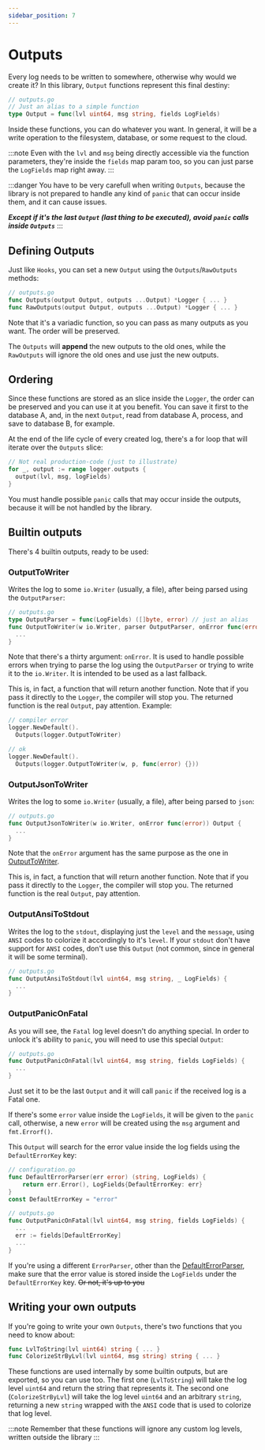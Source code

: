 ```yaml
---
sidebar_position: 7
---
```


# Outputs

Every log needs to be written to somewhere, otherwise why would we create it? In this library, `Output` functions represent this final destiny:

```go
// outputs.go
// Just an alias to a simple function
type Output = func(lvl uint64, msg string, fields LogFields)
```

Inside these functions, you can do whatever you want. In general, it will be a write operation to the filesystem, database, or some request to the cloud.

:::note
Even with the `lvl` and `msg` being directly accessible via the function parameters, they're inside the `fields` map param too, so you can just parse the `LogFields` map right away.
:::

:::danger
You have to be very carefull when writing `Outputs`, because the library is not prepared to handle any kind of `panic` that can occur inside them, and it can cause issues. 

_**Except if it's the last `Output` (last thing to be executed), avoid `panic` calls inside `Outputs`**_
:::

## Defining Outputs

Just like `Hooks`, you can set a new `Output` using the `Outputs`/`RawOutputs` methods:

```go
// outputs.go
func Outputs(output Output, outputs ...Output) *Logger { ... }
func RawOutputs(output Output, outputs ...Output) *Logger { ... }
```

Note that it's a variadic function, so you can pass as many outputs as you want. The order will be preserved.

The `Outputs` will **append** the new outputs to the old ones, while the `RawOutputs` will ignore the old ones and use just the new outputs.

## Ordering

Since these functions are stored as an slice inside the `Logger`, the order can be preserved and you can use it at you benefit. You can save it first to the database A, and, in the next `Output`, read from database A, process, and save to database B, for example.

At the end of the life cycle of every created log, there's a for loop that will iterate over the `Outputs` slice:

```go
// Not real production-code (just to illustrate)
for _, output := range logger.outputs {
  output(lvl, msg, logFields)
}
```

You must handle possible `panic` calls that may occur inside the outputs, because it will be not handled by the library.

## Builtin outputs

There's 4 builtin outputs, ready to be used:

### OutputToWriter

Writes the log to some `io.Writer` (usually, a file), after being parsed using the `OutputParser`:

```go
// outputs.go
type OutputParser = func(LogFields) ([]byte, error) // just an alias
func OutputToWriter(w io.Writer, parser OutputParser, onError func(error)) Output {
  ...
}
```

Note that there's a thirty argument: `onError`. It is used to handle possible errors when trying to parse the log using the `OutputParser` or trying to write it to the `io.Writer`. It is intended to be used as a last fallback.

This is, in fact, a function that will return another function. Note that if you pass it directly to the `Logger`, the compiler will stop you. The returned function is the real `Output`, pay attention. Example:

```go
// compiler error
logger.NewDefault().
  Outputs(logger.OutputToWriter)

// ok
logger.NewDefault().
  Outputs(logger.OutputToWriter(w, p, func(error) {}))
```

### OutputJsonToWriter

Writes the log to some `io.Writer` (usually, a file), after being parsed to `json`:

```go
// outputs.go
func OutputJsonToWriter(w io.Writer, onError func(error)) Output {
  ...
}
```

Note that the `onError` argument has the same purpose as the one in [OutputToWriter](#outputtowriter).

This is, in fact, a function that will return another function. Note that if you pass it directly to the `Logger`, the compiler will stop you. The returned function is the real `Output`, pay attention.

### OutputAnsiToStdout

Writes the log to the `stdout`, displaying just the `level` and the `message`, using `ANSI` codes to colorize it accordingly to it's `level`. If your `stdout` don't have support for `ANSI` codes, don't use this `Output` (not common, since in general it will be some terminal).

```go
// outputs.go
func OutputAnsiToStdout(lvl uint64, msg string, _ LogFields) {
  ...
}
```

### OutputPanicOnFatal

As you will see, the `Fatal` log level doesn't do anything special. In order to unlock it's ability to `panic`, you will need to use this special `Output`:

```go
// outputs.go
func OutputPanicOnFatal(lvl uint64, msg string, fields LogFields) {
  ...
}
```

Just set it to be the last `Output` and it will call `panic` if the received log is a Fatal one. 

If there's some `error` value inside the `LogFields`, it will be given to the `panic` call, otherwise, a new `error` will be created using the `msg` argument and `fmt.Errorf()`.

This `Output` will search for the error value inside the log fields using the `DefaultErrorKey` key:

```go
// configuration.go
func DefaultErrorParser(err error) (string, LogFields) {
    return err.Error(), LogFields{DefaultErrorKey: err}
}
const DefaultErrorKey = "error"
```

```go
// outputs.go
func OutputPanicOnFatal(lvl uint64, msg string, fields LogFields) {
  ...
  err := fields[DefaultErrorKey]
  ...
}
```

If you're using a different `ErrorParser`, other than the [DefaultErrorParser](log_levels.md#default-errorparser), make sure that the error value is stored inside the `LogFields` under the `DefaultErrorKey` key. ~~Or not, it's up to you~~

## Writing your own outputs

If you're going to write your own `Outputs`, there's two functions that you need to know about: 

```go
func LvlToString(lvl uint64) string { ... }
func ColorizeStrByLvl(lvl uint64, msg string) string { ... }
```

These functions are used internally by some builtin outputs, but are exported, so you can use too. The first one (`LvlToString`) will take the log level `uint64` and return the string that represents it. The second one (`ColorizeStrByLvl`) will take the log level `uint64` and an arbitrary `string`, returning a new `string` wrapped with the `ANSI` code that is used to colorize that log level.

:::note
Remember that these functions will ignore any custom log levels, written outside the library
:::

